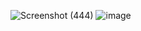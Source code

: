 ![Screenshot (444)](https://user-images.githubusercontent.com/89120960/205089991-101b406b-5bf2-4b3f-b555-9a6a23589c88.png)
![image](https://user-images.githubusercontent.com/89120960/205117026-e3b33d7f-b20c-403d-9d9b-4a1ffa30be51.png)

